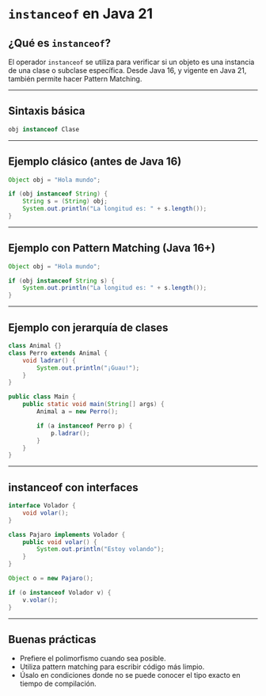 
# `instanceof` en Java 21

## ¿Qué es `instanceof`?

El operador `instanceof` se utiliza para verificar si un objeto es una instancia de una clase o subclase específica. Desde Java 16, y vigente en Java 21, también permite hacer Pattern Matching.

---

## Sintaxis básica

```java
obj instanceof Clase
```

---

## Ejemplo clásico (antes de Java 16)

```java
Object obj = "Hola mundo";

if (obj instanceof String) {
    String s = (String) obj;
    System.out.println("La longitud es: " + s.length());
}
```

---

## Ejemplo con Pattern Matching (Java 16+)

```java
Object obj = "Hola mundo";

if (obj instanceof String s) {
    System.out.println("La longitud es: " + s.length());
}
```

---

## Ejemplo con jerarquía de clases

```java
class Animal {}
class Perro extends Animal {
    void ladrar() {
        System.out.println("¡Guau!");
    }
}

public class Main {
    public static void main(String[] args) {
        Animal a = new Perro();

        if (a instanceof Perro p) {
            p.ladrar();
        }
    }
}
```

---

## instanceof con interfaces

```java
interface Volador {
    void volar();
}

class Pajaro implements Volador {
    public void volar() {
        System.out.println("Estoy volando");
    }
}

Object o = new Pajaro();

if (o instanceof Volador v) {
    v.volar();
}
```

---

## Buenas prácticas

- Prefiere el polimorfismo cuando sea posible.
- Utiliza pattern matching para escribir código más limpio.
- Úsalo en condiciones donde no se puede conocer el tipo exacto en tiempo de compilación.
